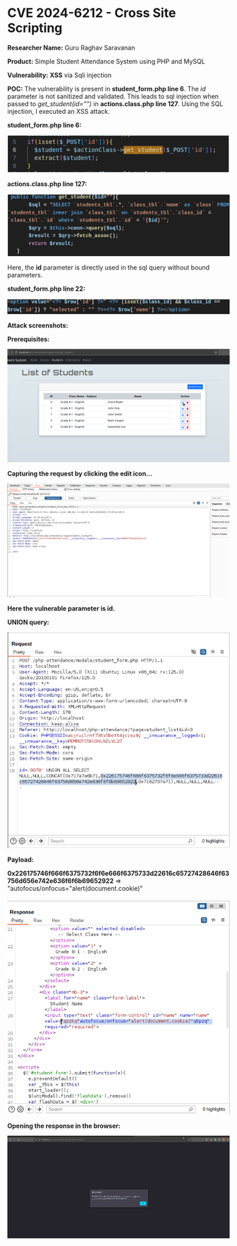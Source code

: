 # CVE 2024-6212 - Cross Site Scripting

**Researcher Name:** Guru Raghav Saravanan

**Product:** Simple Student Attendance System using PHP and MySQL

**Vulnerability:** **XSS** via Sqli injection


**POC:**
The vulnerability is present in **student_form.php line 6**. The *id* parameter is not sanitized and validated. This leads to sql injection when passed to *get_student(id=””)* in **actions.class.php line 127**. Using the SQL injection, I executed an XSS attack.

**student_form.php line 6:**

![student_form.php line 6:](/assets/CVE-2024-6212/pic1.png "student_form.php line 6:")

**actions.class.php line 127:**

![student_form.php line 6:](/assets/CVE-2024-6212/pic2.png "actions.class.php line 127:")

Here, the **id** parameter is directly used in the sql query without bound parameters.

**student_form.php line 22:**

![student_form.php line 6:](/assets/CVE-2024-6212/pic3.png "student_form.php line 22:")

**Attack screenshots:**

**Prerequisites:**

![Website](/assets/CVE-2024-6212/pic4.png "Website")

**Capturing the request by clicking the edit icon…**

![Request](/assets/CVE-2024-6212/pic5.png "Request")

**Here the vulnerable parameter is id.**

**UNION query:**

![Request](/assets/CVE-2024-6212/pic6.png "Request")

**Payload:**

**0x226175746f666f6375732f6f6e666f6375733d22616c65727428646f63756d656e742e636f6f6b69652922** => "autofocus/onfocus="alert(document.cookie)"

![Response](/assets/CVE-2024-6212/pic7.png "Response")

**Opening the response in the browser:**

![XSS](/assets/CVE-2024-6212/pic8.png "XSS")
